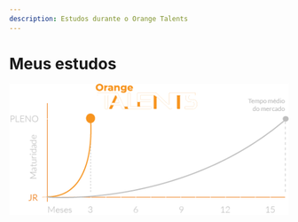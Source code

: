 ```yaml
---
description: Estudos durante o Orange Talents
---
```


# Meus estudos

![](.gitbook/assets/orange-talents.png)

